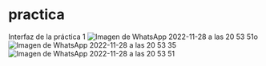 # practica
Interfaz de la práctica 1 
![Imagen de WhatsApp 2022-11-28 a las 20 53 51o](https://user-images.githubusercontent.com/100003503/204419314-eb802f3f-6c74-4845-b861-372e7f3931b5.jpg)
![Imagen de WhatsApp 2022-11-28 a las 20 53 35](https://user-images.githubusercontent.com/100003503/204419341-b8966ae9-6fc0-4671-8c9f-e5ad3e973559.jpg)
![Imagen de WhatsApp 2022-11-28 a las 20 53 51](https://user-images.githubusercontent.com/100003503/204419350-dcc93d28-5680-4645-b7cd-a385bdcf181b.jpg)
